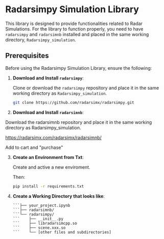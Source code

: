 # Radarsimpy Simulation Library

This library is designed to provide functionalities related to Radar Simulations. For the library to function properly, you need to have `radarsimpy` and `radarsimnb` installed and placed in the same working directory, `Radarsimpy_simulation`.

## Prerequisites

Before using the Radarsimpy Simulation Library, ensure the following:

1. **Download and Install `radarsimpy`**:
   
   Clone or download the `radarsimpy` repository and place it in the same working directory as `Radarsimpy_simulation`.
   
   ```bash
   git clone https://github.com/radarsimx/radarsimpy.git


2. **Download and Install `radarsimnb`**:

Download the radarsimnb repository and place it in the same working directory as Radarsimpy_simulation.

https://radarsimx.com/radarsimx/radarsimnb/

Add to cart and "purchase"

3. **Create an Environment from Txt**:

   Create and active a new enviroment. 

   Then:

   ```bash
   pip install -r requirements.txt


4. **Create a Working Directory that looks like**:


   ```├── your_project.py
   ```├── your_project.ipynb
   ```├── radarsimnb/
   ```└── radarsimpy/
   ```    ├── __init__.py
   ```    ├── libradarsimcpp.so
   ```    ├── scene.xxx.so
   ```    └── [other files and subdirectories]

